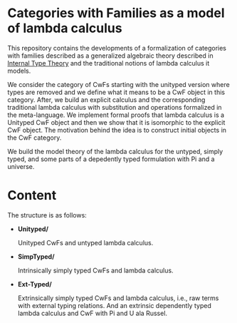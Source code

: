 # Categories with Families as a model of lambda calculus

This repository contains the developments of a formalization of categories with
families described as a generalized algebraic theory described in [Internal Type Theory](http://www.cse.chalmers.se/~peterd/papers/InternalTT.pdf)
and the traditional notions of lambda calculus it models.

We consider the category of CwFs starting with the unityped version where types are removed 
and we define what it means to be a CwF object in this category. After, we build an explicit 
calculus and the corresponding traditional lambda calculus with substitution and operations
formalized in the meta-language. We implement formal proofs that lambda calculus is a Unityped 
CwF object and then we show that it is isomorphic to the explicit CwF object. The motivation 
behind the idea is to construct initial objects in the CwF category.

We build the model theory of the lambda calculus for the untyped, simply typed, and some parts 
of a depedently typed formulation with Pi and a universe.

# Content

The structure is as follows:

* __Unityped/__

    Unityped CwFs and untyped lambda calculus.
    
* __SimpTyped/__
    
    Intrinsically simply typed CwFs and lambda calculus.
    
* __Ext-Typed/__

    Extrinsically simply typed CwFs and lambda calculus, i.e., raw terms with external typing relations. And an extrinsic dependently typed lambda calculus and CwF with Pi and U ala Russel. 
